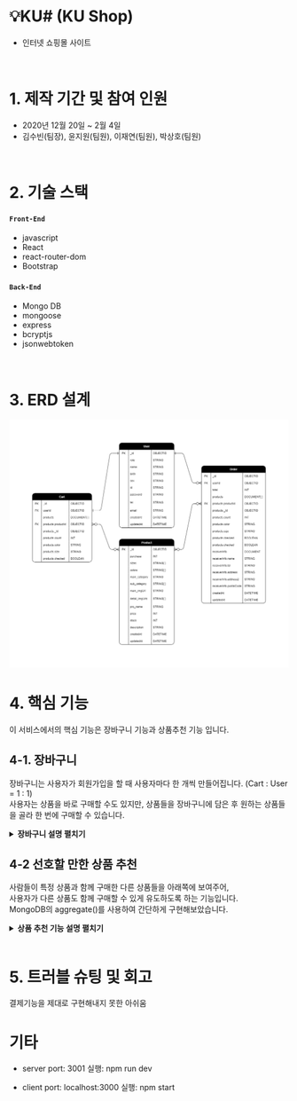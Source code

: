 # 💡KU# (KU Shop)

- 인터넷 쇼핑몰 사이트

</br>

# 1. 제작 기간 및 참여 인원

- 2020년 12월 20일 ~ 2월 4일
- 김수빈(팀장), 윤지원(팀원), 이재연(팀원), 박상호(팀원)

</br>

# 2. 기술 스택

#### `Front-End`

- javascript
- React
- react-router-dom
- Bootstrap

#### `Back-End`

- Mongo DB
- mongoose
- express
- bcryptjs
- jsonwebtoken

</br>

# 3. ERD 설계

![ERD설계](https://github.com/99-Yoon/KU-Shop/blob/10210b164929215180761d51edc1437657044e06/docs/database.png)

# 4. 핵심 기능

이 서비스에서의 핵심 기능은 장바구니 기능과 상품추천 기능 입니다.

## 4-1. 장바구니

장바구니는 사용자가 회원가입을 할 때 사용자마다 한 개씩 만들어집니다. (Cart : User = 1 : 1)  
사용자는 상품을 바로 구매할 수도 있지만, 상품들을 장바구니에 담은 후 원하는 상품들을 골라 한 번에 구매할 수 있습니다.

<details>
<summary><b>장바구니 설명 펼치기</b></summary>
<div markdown="1">

### (1) 장바구니 - 전체 흐름

<img alt="장바구니 흐름1" src="https://github.com/99-Yoon/KU-Shop/blob/2fc1798ec7f8e9e80c9b532b54c64a4b8da59291/docs/shoppingCart%20flow1.png" width="300px">
<img alt="장바구니 흐름2" src="https://github.com/99-Yoon/KU-Shop/blob/2fc1798ec7f8e9e80c9b532b54c64a4b8da59291/docs/shoppingCart%20flow2.png" width="300px">

### (2) 장바구니 - frontend 코드 설명

![장바구니 Frontend1](https://github.com/99-Yoon/KU-Shop/blob/245af0b840ee6a82fefd0db795548b95ca182353/docs/shoppingCart%20front1.PNG)

원하는 옵션을 선택 후 장바구니 버튼을 누르면 addCart()가 실행됩니다.  
addCart()에서는 axios를 이용하여, 서버의 '/api/cart/addcart' 주소에 userId와 products를 put() 요청합니다.  
정상적으로 카트에 담긴 후에는 모달창이 뜨며, 장바구니로 이동 버튼을 누르면 장바구니 페이지로 이동합니다.

![장바구니 Frontend2](https://github.com/99-Yoon/KU-Shop/blob/245af0b840ee6a82fefd0db795548b95ca182353/docs/shoppingCart%20front2.PNG)

장바구니 페이지에서는 처음 렌더링 할 때 useEffect로 getCart()가 실행됩니다.  
getCart()에서는 axios를 이용하여 서버의 '/api/cart/showcart' 주소에 user(userId)을 param으로 붙여 get() 요청합니다.  
그리고 장바구니에 담긴 여러가지 상품들 중 원하는 것만 체크하여 구매할 수 있도록 checkedCart()함수를 만들었습니다.  
checkedCart()에서는 해당 항목을 checked = true (이미 체크되어 있는 경우엔 false) 로 바꾸고 checked = true인 상품들만 최종 결제 상품 목록으로 취급합니다.  
또한 최종 결제 상품 목록의 가격과 개수를 곱하고 더해서 최종 결제 가격을 표시합니다.

### (3) 장바구니 - backend 코드 설명

![장바구니 Backend](https://github.com/99-Yoon/KU-Shop/blob/cc2741d271b7a500b1938de97dac720fade8d2ee/docs/shoppingCart%20back.PNG)

장바구니에 추가하는 함수인 addCart()는 클라이언트에서 온 userId를 통해 Cart Colloection에서 해당 유저의 장바구니를 찾은 후, $push 쿼리를 이용하여 새로운 상품을 추가해줍니다.  
장바구니를 불러오는 함수인 showCart()의 경우엔 먼저 params를 통해 들어온 userId를 이용하여 userById()에서 DB에 해당 유저의 장바구니가 있는지 확인합니다.  
그 후 해당 유저의 장바구니를 불러오는데, populate()로 Product Collention에서 참조한 정보를 가져옵니다.

</div>
</details>

## 4-2 선호할 만한 상품 추천

사람들이 특정 상품과 함께 구매한 다른 상품들을 아래쪽에 보여주어,  
사용자가 다른 상품도 함께 구매할 수 있게 유도하도록 하는 기능입니다.  
MongoDB의 aggregate()를 사용하여 간단하게 구현해보았습니다.

<details>
<summary><b>상품 추천 기능 설명 펼치기</b></summary>
<div markdown="1">

### (1) 상품 추천 - 전체 흐름

MongoDB의 aggregation framework는 파이프라인의 개념을 모델로 합니다.  
DB에 저장되어 있는 문서들은 파이프라인을 거쳐, 원하는 형태의 문서로 가공될 수 있습니다.

![전체흐름1](https://github.com/99-Yoon/KU-Shop/blob/69e5fcddd87e1a70ad66c8662d59af19d3d8ea0b/docs/recommend%20pipeline1.png)

#### `$match`

조건에 만족하는 문서들을 필터링합니다.  
Order에서 현재 보고 있는 상품의 id가 들어있는 것들만 필터링 하였습니다.

#### `$unwind`

배열을 분해하여 배열의 요소에 대한 각각의 문서를 만들어냅니다.  
products 내에 있는 상품 하나하나에 대한 문서를 각각 만들었습니다.

![전체흐름2](https://github.com/99-Yoon/KU-Shop/blob/69e5fcddd87e1a70ad66c8662d59af19d3d8ea0b/docs/recommend%20pipeline2.png)

#### `$group`

문서들을 특정한 키(Key)에 따라 묶는 그룹핑 연산입니다.  
\_id에 묶는 기준인 productId로 지정하고, productId가 같은 것을 $count와 $sum연산으로 세어주었습니다.

#### `$sort`

문서들을 오름차순이나 내림차순으로 정렬합니다.  
-1로 지정해주어 count가 가장 많은 순서대로 정렬했습니다.

#### `$limit`

파이프라인의 다음 단계로 전달되는 문서의 수를 제한합니다.  
4개의 상품을 추천하기 위해 현재 보고 있는 상품까지 포함하여 5개로 제한했습니다.

![전체흐름3](https://github.com/99-Yoon/KU-Shop/blob/69e5fcddd87e1a70ad66c8662d59af19d3d8ea0b/docs/recommend%20pipeline3.png)

#### `$lookup`

같은 데이터베이스 내의 다른 컬렉션에 대해 외부 조인을 수행합니다.  
Product 컬렉션에서 \_id가 일치하는 문서를 가져와 새로운 필드에 저장했습니다.

#### `filter()`

주어진 배열의 복사본을 생성하고 주어진 조건에 따라 필터링합니다.  
현재 보고있는 상품을 제외해주기 위해서 사용했습니다.

### (2) 상품 추천 - 적용

![상품추천 UI]()

상품 상세페이지에 접속하면 바로 아래 '회원님이 선호하실 만한 상품'이라는 제목으로 추천 상품이 뜨게 됩니다.

</div>
</details>

</br>

# 5. 트러블 슈팅 및 회고

결제기능을 제대로 구현해내지 못한 아쉬움

# 기타

- server
  port: 3001
  실행: npm run dev

- client
  port: localhost:3000
  실행: npm start
